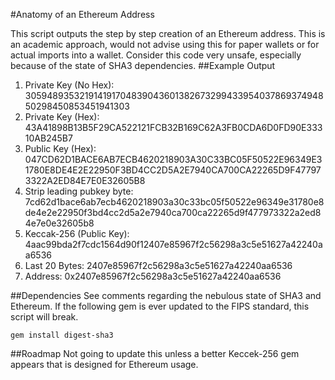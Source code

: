 #Anatomy of an Ethereum Address

This script outputs the step by step creation of an Ethereum address. This is an academic approach, would not advise using this for paper wallets or for actual imports into a wallet. Consider this code very unsafe, especially because of the state of SHA3 dependencies. 
##Example Output

1. Private Key (No Hex): 30594893532191419170483904360138267329943395403786937494850298450853451941303
2. Private Key (Hex): 43A41898B13B5F29CA522121FCB32B169C62A3FB0CDA6D0FD90E33310AB245B7
3. Public Key (Hex): 047CD62D1BACE6AB7ECB4620218903A30C33BC05F50522E96349E31780E8DE4E2E22950F3BD4CC2D5A2E7940CA700CA22265D9F477973322A2ED84E7E0E32605B8
4. Strip leading pubkey byte: 7cd62d1bace6ab7ecb4620218903a30c33bc05f50522e96349e31780e8de4e2e22950f3bd4cc2d5a2e7940ca700ca22265d9f477973322a2ed84e7e0e32605b8
4. Keccak-256 (Public Key): 4aac99bda2f7cdc1564d90f12407e85967f2c56298a3c5e51627a42240aa6536
5. Last 20 Bytes: 2407e85967f2c56298a3c5e51627a42240aa6536
6. Address: 0x2407e85967f2c56298a3c5e51627a42240aa6536

##Dependencies
See comments regarding the nebulous state of SHA3 and Ethereum. If the following gem is ever updated to the FIPS standard, this script will break.

`gem install digest-sha3`

##Roadmap
Not going to update this unless a better Keccek-256 gem appears that is designed for Ethereum usage.
